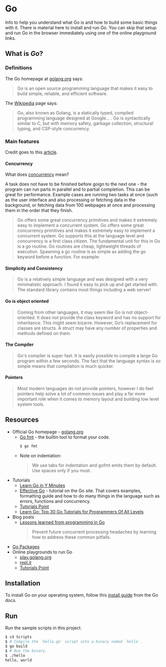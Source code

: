 # Go

Info to help you understand what Go is and how to build some basic things with it. There is material here to install and run Go. You can skip that setup and run Go in the browser immediately using one of the online playground links.

## What is _Go_?

### Definitions

The Go homepage at [golang.org](https://golang.org/) says:

> Go is an open source programming language that makes it easy to build simple, reliable, and efficient software.

The [Wikipedia](https://en.wikipedia.org/wiki/Go_(programming_language)) page says:

> Go, also known as Golang, is a statically typed, compiled programming language designed at Google... . Go is syntactically similar to C, but with memory safety, garbage collection, structural typing, and CSP-style concurrency.

### Main features
 
Credit goes to this [article](https://making.pusher.com/my-5-favourite-features-of-go-and-how-to-use-them/).

#### Concurrency

What does [concurrency](https://en.wikipedia.org/wiki/Concurrency_(computer_science)) mean? 

A task does not have to be finished before goign to the next one - the program can run parts in parallel and to partial completion. This can be great for performance. Example cases are running two tasks at once (such as the user interface and also processing or fetching data in the background, or fetching data from 100 webpages at once and processing them in the order that they finish.

> Go offers some great concurrency primitives and makes it extremely easy to implement a concurrent system. Go offers some great concurrency primitives and makes it extremely easy to implement a concurrent system. Go supports this at the language level and concurrency is a first class citizen. The fundamental unit for this in Go is a go routine. Go routines are cheap, lightweight threads of execution. Spawning a go routine is as simple as adding the go keyword before a function. For example:

#### Simplicity and Consistency

> Go is a relatively simple language and was designed with a very minimalistic approach. I found it easy to pick up and get started with. The standard library contains most things including a web server!

#### Go is object oriented

> Coming from other languages, it may seem like Go is not object-oriented. It does not provide the class keyword and has no support for inheritance. This might seem bizarre. However, Go’s replacement for classes are structs. A struct may have any number of properties and methods defined on them.

#### The Compiler

> Go's compiler is super fast. It is easily possible to compile a large Go program within a few seconds. The fact that the language syntax is so simple means that compilation is much quicker. 

#### Pointers

> Most modern languages do not provide pointers, however I do feel pointers help solve a lot of common issues and play a far more important role when it comes to memory layout and building low level system tools.
    

## Resources

- Official Go homepage - [golang.org](https://golang.org/)
    * [Go fmt](https://blog.golang.org/go-fmt-your-code) - the builtin tool to format your code.
       ```bash
       $ go fmt
       ````
    * Note on indentation:
        > We use tabs for indentation and gofmt emits them by default. Use spaces only if you must.
- Tutorials
    * [Learn Go in Y Minutes](https://learnxinyminutes.com/docs/go/)
    * [Effective Go](https://golang.org/doc/effective_go.html) - tutorial on the Go site. That covers examples, formatting guide and how to do many things in the language such as errors, functions and concurrency.
    * [Tutorials Point](https://www.tutorialspoint.com/go/index.htm)
    * [Learn Go: Top 30 Go Tutorials for Programmers Of All Levels](https://stackify.com/learn-go-tutorials/)
- Blog posts
    * [Lessons learned from programming in Go](https://opensource.com/article/19/12/go-common-pitfalls)
        > Prevent future concurrent processing headaches by learning how to address these common pitfalls.
- [Go Packages](https://golang.org/pkg/)
- Online playgrounds to run Go
    * [play.golang.org](https://play.golang.org/)
    * [repl.it](https://repl.it/languages/go)
    * [Tutorials Point](https://www.tutorialspoint.com/execute_golang_online.php)
    
## Installation

To install Go on your operating system, follow this [install guide](https://golang.org/doc/install#install) from the Go docs.

## Run

Run the sample scripts in this project.

```bash
$ cd Scripts
$ # Compile the `hello.go` script into a binary named `hello`.
$ go build
$ # Run the binary.
$ ./hello
hello, world
```
